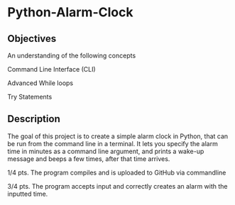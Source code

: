 # Python-Alarm-Clock


## Objectives

An understanding of the following concepts

Command Line Interface (CLI)

Advanced While loops

Try Statements




## Description

The goal of this project is to create a simple alarm clock in Python, that can be run from the command line in a terminal. It lets you specify the alarm time in minutes as a command line argument, and prints a wake-up message and beeps a few times, after that time arrives.

1/4 pts. The program compiles and is uploaded to GitHub via commandline

3/4 pts. The program accepts input and correctly creates an alarm with the inputted time.
